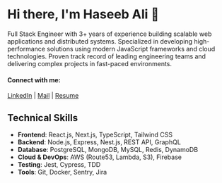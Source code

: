 # Hi there, I'm Haseeb Ali 👋

Full Stack Engineer with 3+ years of experience building scalable web applications and distributed systems. Specialized in developing high-performance solutions using modern JavaScript frameworks and cloud technologies. Proven track record of leading engineering teams and delivering complex projects in fast-paced environments.

#### Connect with me:
[LinkedIn](https://linkedin.com/in/haseeb-ali-720531149) | [Mail](alihaseeb714@gmail.com)  | [Resume](https://drive.google.com/file/d/1B0_VJ4QkK03gqs5yj1WIXiWV9FrbMKwg/view?usp=sharing)


## Technical Skills

- **Frontend**: React.js, Next.js, TypeScript, Tailwind CSS
- **Backend**: Node.js, Express, Nest.js, REST API, GraphQL
- **Database**: PostgreSQL, MongoDB, MySQL, Redis, DynamoDB
- **Cloud & DevOps**: AWS (Route53, Lambda, S3), Firebase
- **Testing**: Jest, Cypress, TDD
- **Tools**: Git, Docker, Sentry, Jira

